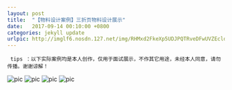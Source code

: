 ```yaml
---
layout: post
title:  "【物料设计案例】三折页物料设计展示"
date:   2017-09-14 00:10:00 +0800
categories: jekyll update
urlpic: http://imglf6.nosdn.127.net/img/RHMxd2FkeXp5UDJPQTRveDFwUVZEcldmeDhROWRqVDBSY1pFVzZCZWdUSlVYcVNldHE4Q3JRPT0.jpghttp://imglf3.nosdn.127.net/img/RHMxd2FkeXp5UDJPQTRveDFwUVZEb25mazRVejZpYlJNMEFyeTd4RTNhbmg2cjFEOVhwcDZRPT0.jpg
---
```



` tips ：以下实际案例均是本人创作，仅用于面试展示，不作其它用途，未经本人同意，请勿传播。谢谢谅解！`

![pic](http://imglf4.nosdn.127.net/img/RHMxd2FkeXp5UDJPQTRveDFwUVZEak1rWGFId25xNE02YmdwODZpWmtKQ1RTRlIySjBVMGpBPT0.jpg)
![pic](http://imglf3.nosdn.127.net/img/RHMxd2FkeXp5UDJPQTRveDFwUVZEb25mazRVejZpYlJNMEFyeTd4RTNhbmg2cjFEOVhwcDZRPT0.jpg)
![pic](http://imglf5.nosdn.127.net/img/RHMxd2FkeXp5UDJPQTRveDFwUVZEdlFOTzAvaFFJdEkrWldUNUwvZVhiZWQvWlV0NHdJc0JnPT0.jpg)
![pic](http://imglf5.nosdn.127.net/img/RHMxd2FkeXp5UDJPQTRveDFwUVZEaktQSjJZQmVEbWNwMGxiNy9xRDBNT1BWb3ZWeU1JeEtnPT0.jpg)
